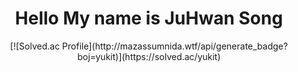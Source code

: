 <div align = "center">
  <h1> Hello My name is JuHwan Song </h1>
  [![Solved.ac Profile](http://mazassumnida.wtf/api/generate_badge?boj=yukit)](https://solved.ac/yukit) <br>
</div>
